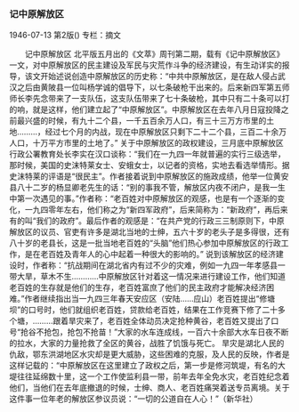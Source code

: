 ### 记中原解放区

1946-07-13
第2版()
专栏：摘文

　　记中原解放区
    北平版五月出的《文萃》周刊第二期，载有《记中原解放区》一文，对中原解放区的民主建设及军民与灾荒作斗争的经济建设，有生动详实的报导，该文开始述说创造中原解放区的历史称：“中共中原解放区，是在敌人侵占武汉之后由黄陂县一位叫杨学诚的倡导下，以七条破枪干出来的。后来新四军第五师师长李先念带来了一支队伍，这支队伍带来了七十条破枪，其中只有二十条可以打的响，就是这样，他们建立起了“中原解放区”。中原解放区在去年八月日寇投降之前最兴盛的时候，有九十二个县，一千五百余万人口，有三十三万方市里的土地………，经过七个月的内战，现在中原解放区只剩下二十二个县，三百二十余万人口，十万平方市里的土地了。”
    关于中原解放区的政权建设，三月底中原解放区行政公署教育处长李实在汉口谈称：“我们在一九四一年就普遍的实行三级选举，那时候，美国的史沫特莱女士、安蛾女士，以记者的资格，实地去看选举情形。据史沫特莱的评语是“很民主”。作者接着说到中原解放区的施政成绩，他举一位黄安县八十二岁的杨显卿老先生的话：“别的事我不管，解放区内夜不闭户，是我一生中第一次遇见的事。”作者称：“老百姓对中原解放区的观感，也是有一个逐渐的变化，一九四零年左右，他们称之为“新四军政府”，后来简称为：“新政府”，再后来有的叫“我们的政府”。最后作者的观感是：“在共产党的行政三三制原则下，中原解放区的议员、官吏有许多是湖北当地的士绅，五六十岁的老头子是多得很，还有八十岁的老县长，这是一批当地老百姓的“头脑”他们热心参加中原解放区的行政工作，是在老百姓及青年人的心中起着一种很大的影响的。”
    说到该解放区的经济建设时，作者称：“抗战期间在湖北省内有过不少的灾难，例如一九四一年孝感县一带大旱，草木不生…………中原解放区针对着这一情况来进行建设工作，他们知道老百姓的生存就是他们的生存，老百姓富庶了他们的民主政府才能解决经济困难。”作者继续指出当一九四三年春天安应区（安陆……应山）老百姓提出“修塘坝”的口号时，他们就组织老百姓，贷款给老百姓，结果在工作竞赛下修了二十多个塘，………跟着旱灾来了，老百姓全体动员决定抢种黄谷，老百姓又提出了口号“抢谷不抢包，抢包不抢苗！”大家的水车连成线，一百六十余部大水车日夜不断的拉水，大家的力量抢救了全区的黄谷，战胜了饥饿与死亡。
    旱灾是湖北人民的仇敌，鄂东洪湖地区水灾却是更大威胁，这些困难的克服，及人民的反映，作者是这样记载的：“中原解放区在这里建立了政权之后，第一步是修河筑堤，有名的大堤往往延绵数十里，这一个工作使监利县一带，前年去年全免水灾，老百姓纪念着他们，当他们在去年底撤退的时候，士绅、商人、老百姓痛哭着送专员离境。关于这件事一位年老的解放区参议员说：“一切的公道自在人心！”（新华社）
